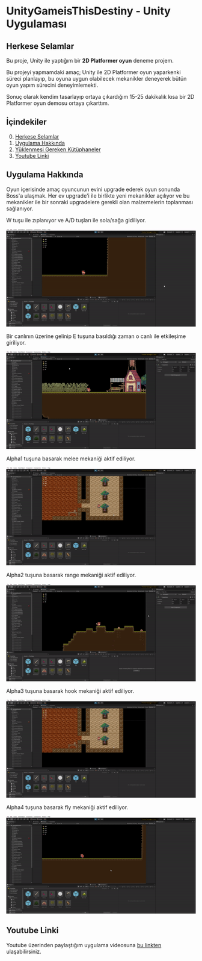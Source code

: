 # UnityGameisThisDestiny - Unity Uygulaması

## Herkese Selamlar

Bu proje, Unity ile yaptığım bir **2D Platformer oyun** deneme projem.

Bu projeyi yapmamdaki amaç; Unity ile 2D Platformer oyun yaparkenki süreci planlayıp, bu oyuna uygun olabilecek mekanikler deneyerek bütün oyun yapım sürecini deneyimlemekti.

Sonuç olarak kendim tasarlayıp ortaya çıkardığım 15-25 dakikalık kısa bir 2D Platformer oyun demosu ortaya çıkarttım.
## İçindekiler

0. [Herkese Selamlar](#herkese-selamlar)
1. [Uygulama Hakkında](#uygulama-hakkında)
2. [Yüklenmesi Gereken Kütüphaneler](#yuklenmesi-gereken-kutuphaneler)
3. [Youtube Linki](#youtube-linki)

## Uygulama Hakkında

Oyun içerisinde amaç oyuncunun evini upgrade ederek oyun sonunda Boss'a ulaşmak. Her ev upgrade'i ile birlikte yeni mekanikler açılıyor ve bu mekanikler ile bir sonraki upgradelere gerekli olan malzemelerin toplanması sağlanıyor.

W tuşu ile zıplanıyor ve A/D tuşları ile sola/sağa gidiliyor. 

![](./examples/movement.gif)

Bir canlının üzerine gelinip E tuşuna basıldığı zaman o canlı ile etkileşime giriliyor.

![](./examples/pressE.gif)

Alpha1 tuşuna basarak melee mekaniği aktif ediliyor.

![](./examples/melee.gif)

Alpha2 tuşuna basarak range mekaniği aktif ediliyor.

![](./examples/range.gif)

Alpha3 tuşuna basarak hook mekaniği aktif ediliyor.

![](./examples/hook.gif)

Alpha4 tuşuna basarak fly mekaniği aktif ediliyor.

![](./examples/flight.gif)

## Youtube Linki

Youtube üzerinden paylaştığım uygulama videosuna [bu linkten](https://youtu.be/q6K7yAp-kCs) ulaşabilirsiniz.

